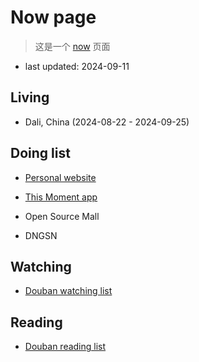 # Now page

> 这是一个 [now](https://nownownow.com/about) 页面

- last updated: 2024-09-11

## Living

- Dali, China (2024-08-22 - 2024-09-25)

## Doing list

- [Personal website](https://alin.run)

- [This Moment app](/work/this-moment)

- Open Source Mall

- DNGSN

## Watching

- [Douban watching list](https://movie.douban.com/people/wangrunlin/)

## Reading

- [Douban reading list](https://book.douban.com/people/wangrunlin/)
